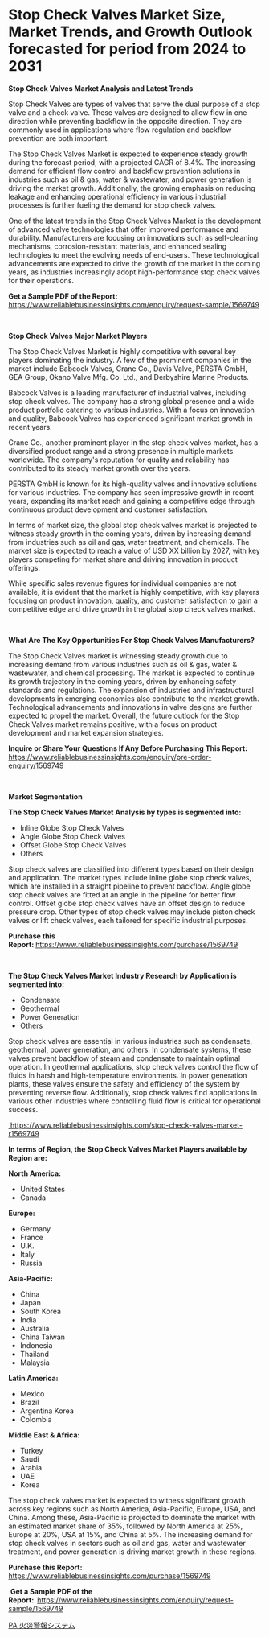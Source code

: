 <p><h1>Stop Check Valves Market Size, Market Trends, and Growth Outlook forecasted for period from 2024 to 2031</h1></p><p><strong>Stop Check Valves Market Analysis and Latest Trends</strong></p>
<p><p>Stop Check Valves are types of valves that serve the dual purpose of a stop valve and a check valve. These valves are designed to allow flow in one direction while preventing backflow in the opposite direction. They are commonly used in applications where flow regulation and backflow prevention are both important.</p><p>The Stop Check Valves Market is expected to experience steady growth during the forecast period, with a projected CAGR of 8.4%. The increasing demand for efficient flow control and backflow prevention solutions in industries such as oil & gas, water & wastewater, and power generation is driving the market growth. Additionally, the growing emphasis on reducing leakage and enhancing operational efficiency in various industrial processes is further fueling the demand for stop check valves.</p><p>One of the latest trends in the Stop Check Valves Market is the development of advanced valve technologies that offer improved performance and durability. Manufacturers are focusing on innovations such as self-cleaning mechanisms, corrosion-resistant materials, and enhanced sealing technologies to meet the evolving needs of end-users. These technological advancements are expected to drive the growth of the market in the coming years, as industries increasingly adopt high-performance stop check valves for their operations.</p></p>
<p><strong>Get a Sample PDF of the Report:&nbsp;</strong> <a href="https://www.reliablebusinessinsights.com/enquiry/request-sample/1569749">https://www.reliablebusinessinsights.com/enquiry/request-sample/1569749</a></p>
<p>&nbsp;</p>
<p><strong>Stop Check Valves Major Market Players</strong></p>
<p><p>The Stop Check Valves Market is highly competitive with several key players dominating the industry. A few of the prominent companies in the market include Babcock Valves, Crane Co., Davis Valve, PERSTA GmbH, GEA Group, Okano Valve Mfg. Co. Ltd., and Derbyshire Marine Products.</p><p>Babcock Valves is a leading manufacturer of industrial valves, including stop check valves. The company has a strong global presence and a wide product portfolio catering to various industries. With a focus on innovation and quality, Babcock Valves has experienced significant market growth in recent years.</p><p>Crane Co., another prominent player in the stop check valves market, has a diversified product range and a strong presence in multiple markets worldwide. The company's reputation for quality and reliability has contributed to its steady market growth over the years.</p><p>PERSTA GmbH is known for its high-quality valves and innovative solutions for various industries. The company has seen impressive growth in recent years, expanding its market reach and gaining a competitive edge through continuous product development and customer satisfaction.</p><p>In terms of market size, the global stop check valves market is projected to witness steady growth in the coming years, driven by increasing demand from industries such as oil and gas, water treatment, and chemicals. The market size is expected to reach a value of USD XX billion by 2027, with key players competing for market share and driving innovation in product offerings.</p><p>While specific sales revenue figures for individual companies are not available, it is evident that the market is highly competitive, with key players focusing on product innovation, quality, and customer satisfaction to gain a competitive edge and drive growth in the global stop check valves market.</p></p>
<p>&nbsp;</p>
<p><strong>What Are The Key Opportunities For Stop Check Valves Manufacturers?</strong></p>
<p><p>The Stop Check Valves market is witnessing steady growth due to increasing demand from various industries such as oil & gas, water & wastewater, and chemical processing. The market is expected to continue its growth trajectory in the coming years, driven by enhancing safety standards and regulations. The expansion of industries and infrastructural developments in emerging economies also contribute to the market growth. Technological advancements and innovations in valve designs are further expected to propel the market. Overall, the future outlook for the Stop Check Valves market remains positive, with a focus on product development and market expansion strategies.</p></p>
<p><strong>Inquire or Share Your Questions If Any Before Purchasing This Report:</strong> <a href="https://www.reliablebusinessinsights.com/enquiry/pre-order-enquiry/1569749">https://www.reliablebusinessinsights.com/enquiry/pre-order-enquiry/1569749</a></p>
<p>&nbsp;</p>
<p><strong>Market Segmentation</strong></p>
<p><strong>The Stop Check Valves Market Analysis by types is segmented into:</strong></p>
<p><ul><li>Inline Globe Stop Check Valves</li><li>Angle Globe Stop Check Valves</li><li>Offset Globe Stop Check Valves</li><li>Others</li></ul></p>
<p><p>Stop check valves are classified into different types based on their design and application. The market types include inline globe stop check valves, which are installed in a straight pipeline to prevent backflow. Angle globe stop check valves are fitted at an angle in the pipeline for better flow control. Offset globe stop check valves have an offset design to reduce pressure drop. Other types of stop check valves may include piston check valves or lift check valves, each tailored for specific industrial purposes.</p></p>
<p><strong>Purchase this Report:&nbsp;</strong><a href="https://www.reliablebusinessinsights.com/purchase/1569749">https://www.reliablebusinessinsights.com/purchase/1569749</a></p>
<p>&nbsp;</p>
<p><strong>The Stop Check Valves Market Industry Research by Application is segmented into:</strong></p>
<p><ul><li>Condensate</li><li>Geothermal</li><li>Power Generation</li><li>Others</li></ul></p>
<p><p>Stop check valves are essential in various industries such as condensate, geothermal, power generation, and others. In condensate systems, these valves prevent backflow of steam and condensate to maintain optimal operation. In geothermal applications, stop check valves control the flow of fluids in harsh and high-temperature environments. In power generation plants, these valves ensure the safety and efficiency of the system by preventing reverse flow. Additionally, stop check valves find applications in various other industries where controlling fluid flow is critical for operational success.</p></p>
<p><a href="https://www.reliablebusinessinsights.com/stop-check-valves-market-r1569749">&nbsp;https://www.reliablebusinessinsights.com/stop-check-valves-market-r1569749</a></p>
<p><strong>In terms of Region, the Stop Check Valves Market Players available by Region are:</strong></p>
<p>
    <p> <strong> North America: </strong>
        <ul>
            <li>United States</li>
            <li>Canada</li>
        </ul>
        </p> 
    <p> <strong> Europe: </strong>
        <ul>
            <li>Germany</li>
            <li>France</li>
            <li>U.K.</li>
            <li>Italy</li>
            <li>Russia</li>
        </ul>
        </p> 
    <p> <strong> Asia-Pacific: </strong>
        <ul>
            <li>China</li>
            <li>Japan</li>
            <li>South Korea</li>
            <li>India</li>
            <li>Australia</li>
            <li>China Taiwan</li>
            <li>Indonesia</li>
            <li>Thailand</li>
            <li>Malaysia</li>
        </ul>
        </p> 
    <p> <strong> Latin America: </strong>
        <ul>
            <li>Mexico</li>
            <li>Brazil</li>
            <li>Argentina Korea</li>
            <li>Colombia</li>
        </ul>
        </p> 
    <p> <strong> Middle East & Africa: </strong>
        <ul>
            <li>Turkey</li>
            <li>Saudi</li>
            <li>Arabia</li>
            <li>UAE</li>
            <li>Korea</li>
        </ul>
    </p>
    </p>
<p><p>The stop check valves market is expected to witness significant growth across key regions such as North America, Asia-Pacific, Europe, USA, and China. Among these, Asia-Pacific is projected to dominate the market with an estimated market share of 35%, followed by North America at 25%, Europe at 20%, USA at 15%, and China at 5%. The increasing demand for stop check valves in sectors such as oil and gas, water and wastewater treatment, and power generation is driving market growth in these regions.</p></p>
<p><strong>Purchase this Report: </strong><a href="https://www.reliablebusinessinsights.com/purchase/1569749">https://www.reliablebusinessinsights.com/purchase/1569749</a></p>
<p>&nbsp;<strong>Get a Sample PDF of the Report:&nbsp;&nbsp;</strong><a href="https://www.reliablebusinessinsights.com/enquiry/request-sample/1569749">https://www.reliablebusinessinsights.com/enquiry/request-sample/1569749</a></p>
<p><strong></strong></p>
<p><p><a href="https://github.com/BrionnaBoyle/Market-Research-Report-List-1/blob/main/6541350108600.md">PA 火災警報システム</a></p></p>